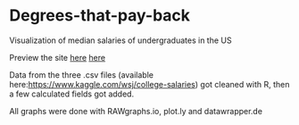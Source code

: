 # Degrees-that-pay-back
Visualization of median salaries of undergraduates in the US

Preview the site [here](https://htmlpreview.github.io/?https://github.com/LJPLux/Degrees-that-pay-back/blob/master/index.html)
<a href="https://htmlpreview.github.io/?https://github.com/LJPLux/Degrees-that-pay-back/blob/master/index.html" target="_blank">here</a>

Data from the three .csv files (available here:https://www.kaggle.com/wsj/college-salaries) got cleaned with R, 
then a few calculated fields got added.

All graphs were done with RAWgraphs.io, plot.ly and datawrapper.de
